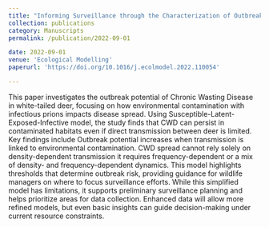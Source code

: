 ```yaml
---
title: "Informing Surveillance through the Characterization of Outbreak Potential of Chronic Wasting Disease in White Tailed Deer"
collection: publications
category: Manuscripts
permalink: /publication/2022-09-01

date: 2022-09-01
venue: 'Ecological Modelling'
paperurl: 'https://doi.org/10.1016/j.ecolmodel.2022.110054'

---
```


This paper investigates the outbreak potential of Chronic Wasting Disease in white-tailed deer, focusing on how environmental contamination with infectious prions impacts disease spread. 
Using  Susceptible-Latent-Exposed-Infective model, the study finds that CWD can persist in contaminated habitats even if direct transmission between deer is limited. Key findings include
Outbreak potential increases when transmission is linked to environmental contamination.
CWD spread cannot rely solely on density-dependent transmission it requires frequency-dependent or a mix of density- and frequency-dependent dynamics.
This model highlights thresholds that determine outbreak risk, providing guidance for wildlife managers on where to focus surveillance efforts.
While this simplified model has limitations, it supports preliminary surveillance planning and helps prioritize areas for data collection. 
Enhanced data will allow more refined models, but even basic insights can guide decision-making under current resource constraints.

